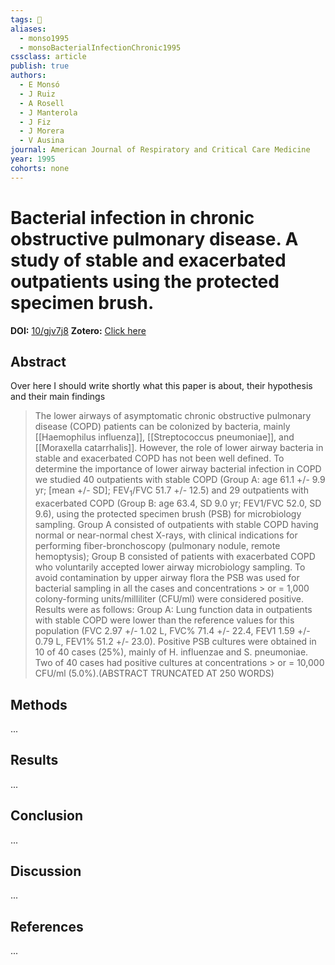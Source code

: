 ```yaml
---
tags: 🔬
aliases:
  - monso1995
  - monsoBacterialInfectionChronic1995
cssclass: article
publish: true
authors:
  - E Monsó
  - J Ruiz
  - A Rosell
  - J Manterola
  - J Fiz
  - J Morera
  - V Ausina
journal: American Journal of Respiratory and Critical Care Medicine
year: 1995
cohorts: none
---
```

# Bacterial infection in chronic obstructive pulmonary disease. A study of stable and exacerbated outpatients using the protected specimen brush.
**DOI:** [10/gjv7j8](https://www.doi.org/10/gjv7j8)
**Zotero:** [Click here](zotero://select/items/@monsoBacterialInfectionChronic1995)

## Abstract
Over here I should write shortly what this paper is about, their hypothesis and their main findings
> The lower airways of asymptomatic chronic obstructive pulmonary disease (COPD) patients can be colonized by bacteria, mainly [[Haemophilus influenza]], [[Streptococcus pneumoniae]], and [[Moraxella catarrhalis]]. However, the role of lower airway bacteria in stable and exacerbated COPD has not been well defined. To determine the importance of lower airway bacterial infection in COPD we studied 40 outpatients with stable COPD (Group A: age 61.1 +/- 9.9 yr; \[mean +/- SD\]; FEV<sub>1</sub>/FVC 51.7 +/- 12.5) and 29 outpatients with exacerbated COPD (Group B: age 63.4, SD 9.0 yr; FEV1/FVC 52.0, SD 9.6), using the protected specimen brush (PSB) for microbiology sampling. Group A consisted of outpatients with stable COPD having normal or near-normal chest X-rays, with clinical indications for performing fiber-bronchoscopy (pulmonary nodule, remote hemoptysis); Group B consisted of patients with exacerbated COPD who voluntarily accepted lower airway microbiology sampling. To avoid contamination by upper airway flora the PSB was used for bacterial sampling in all the cases and concentrations > or = 1,000 colony-forming units/milliliter (CFU/ml) were considered positive. Results were as follows: Group A: Lung function data in outpatients with stable COPD were lower than the reference values for this population (FVC 2.97 +/- 1.02 L, FVC% 71.4 +/- 22.4, FEV1 1.59 +/- 0.79 L, FEV1% 51.2 +/- 23.0). Positive PSB cultures were obtained in 10 of 40 cases (25%), mainly of H. influenzae and S. pneumoniae. Two of 40 cases had positive cultures at concentrations > or = 10,000 CFU/ml (5.0%).(ABSTRACT TRUNCATED AT 250 WORDS)

## Methods
...

## Results
...

## Conclusion
...

## Discussion
...

## References
...